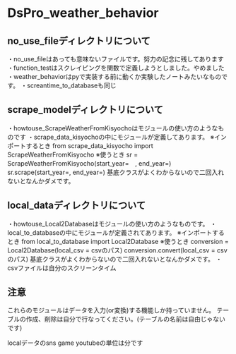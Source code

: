 # DsPro_weather_behavior

## no_use_fileディレクトリについて
・no_use_fileはあっても意味ないファイルです。努力の記念に残してあります
・function_testはスクレイピングを関数で定義しようとしました。やめました
・weather_behaviorはpyで実装する前に動くか実験したノートみたいなものです。
・screantime_to_databaseも同じ

## scrape_modelディレクトリについて
・howtouse_ScrapeWeatherFromKisyochoはモジュールの使い方のようなものです
・scrape_data_kisyochoの中にモジュールが定義してあります。
※インポートするとき
    from scrape_data_kisyocho import ScrapeWeatherFromKisyocho
※使うとき
    sr = ScrapeWeatherFromKisyocho(start_year=　, end_year=)
    sr.scrape(start_year=, end_year=)
    基底クラスがよくわからないので二回入れないとなんかダメです。

## local_dataディレクトリについて
・howtouse_Local2Databaseはモジュールの使い方のようなものです。
・local_to_databaseの中にモジュールが定義されてあります。
※インポートするとき
    from local_to_database import Local2Database
※使うとき
    conversion = Local2Database(local_csv = csvのパス)
    conversion.convert(local_csv = csvのパス)
    基底クラスがよくわからないので二回入れないとなんかダメです。
・csvファイルは自分のスクリーンタイム

## 注意
これらのモジュールはデータを入力(or変換)する機能しか持っていません。
テーブルの作成、削除は自分で行なってください。(テーブルの名前は自由じゃないです)

localデータのsns game youtubeの単位は分です